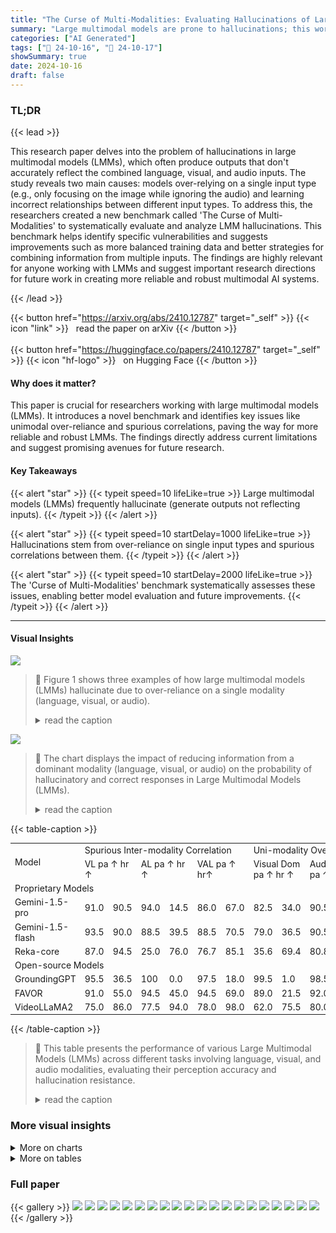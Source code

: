 ```yaml
---
title: "The Curse of Multi-Modalities: Evaluating Hallucinations of Large Multimodal Models across Language, Visual, and Audio"
summary: "Large multimodal models are prone to hallucinations; this work systematically investigates these, pinpointing key causes and introducing a benchmark for improved model reliability."
categories: ["AI Generated"]
tags: ["🔖 24-10-16", "🤗 24-10-17"]
showSummary: true
date: 2024-10-16
draft: false
---
```


### TL;DR


{{< lead >}}

This research paper delves into the problem of hallucinations in large multimodal models (LMMs), which often produce outputs that don't accurately reflect the combined language, visual, and audio inputs.  The study reveals two main causes: models over-relying on a single input type (e.g., only focusing on the image while ignoring the audio) and learning incorrect relationships between different input types.  To address this, the researchers created a new benchmark called 'The Curse of Multi-Modalities' to systematically evaluate and analyze LMM hallucinations.  This benchmark helps identify specific vulnerabilities and suggests improvements such as more balanced training data and better strategies for combining information from multiple inputs.  The findings are highly relevant for anyone working with LMMs and suggest important research directions for future work in creating more reliable and robust multimodal AI systems.

{{< /lead >}}


{{< button href="https://arxiv.org/abs/2410.12787" target="_self" >}}
{{< icon "link" >}} &nbsp; read the paper on arXiv
{{< /button >}}
<br><br>
{{< button href="https://huggingface.co/papers/2410.12787" target="_self" >}}
{{< icon "hf-logo" >}} &nbsp; on Hugging Face
{{< /button >}}

#### Why does it matter?
This paper is crucial for researchers working with large multimodal models (LMMs). It introduces a novel benchmark and identifies key issues like unimodal over-reliance and spurious correlations, paving the way for more reliable and robust LMMs.  The findings directly address current limitations and suggest promising avenues for future research.
#### Key Takeaways

{{< alert "star" >}}
{{< typeit speed=10 lifeLike=true >}} Large multimodal models (LMMs) frequently hallucinate (generate outputs not reflecting inputs). {{< /typeit >}}
{{< /alert >}}

{{< alert "star" >}}
{{< typeit speed=10 startDelay=1000 lifeLike=true >}} Hallucinations stem from over-reliance on single input types and spurious correlations between them. {{< /typeit >}}
{{< /alert >}}

{{< alert "star" >}}
{{< typeit speed=10 startDelay=2000 lifeLike=true >}} The 'Curse of Multi-Modalities' benchmark systematically assesses these issues, enabling better model evaluation and future improvements. {{< /typeit >}}
{{< /alert >}}

------
#### Visual Insights



![](figures/figures_3_0.png)

> 🔼 Figure 1 shows three examples of how large multimodal models (LMMs) hallucinate due to over-reliance on a single modality (language, visual, or audio).
> <details>
> <summary>read the caption</summary>
> Figure 1: Demonstrations of overreliance on unimodal priors.
> </details>





![](charts/charts_4_0.png)

> 🔼 The chart displays the impact of reducing information from a dominant modality (language, visual, or audio) on the probability of hallucinatory and correct responses in Large Multimodal Models (LMMs).
> <details>
> <summary>read the caption</summary>
> Figure 2: Validation experiments on overreliance on unimodal priors.
> </details>





{{< table-caption >}}
<table id='1' style='font-size:14px'><tr><td rowspan="2">Model</td><td colspan="6">Spurious Inter-modality Correlation</td><td colspan="6">Uni-modality Overreliance</td><td colspan="2">Overall</td></tr><tr><td colspan="2">VL pa ↑ hr ↑</td><td colspan="2">AL pa ↑ hr ↑</td><td colspan="2">VAL pa ↑ hr↑</td><td colspan="2">Visual Dom pa ↑ hr ↑</td><td colspan="2">Audio Dom pa ↑ hr ↑</td><td colspan="2">Lang Dom pa ↑ hr ↑</td><td colspan="2">pa ↑ hr ↑</td></tr><tr><td colspan="15">Proprietary Models</td></tr><tr><td>Gemini-1.5-pro</td><td>91.0</td><td>90.5</td><td>94.0</td><td>14.5</td><td>86.0</td><td>67.0</td><td>82.5</td><td>34.0</td><td>90.5</td><td>82.0</td><td>78.5</td><td>61.5</td><td>87.1</td><td>58.3</td></tr><tr><td>Gemini-1.5-flash</td><td>93.5</td><td>90.0</td><td>88.5</td><td>39.5</td><td>88.5</td><td>70.5</td><td>79.0</td><td>36.5</td><td>90.5</td><td>86.5</td><td>90.5</td><td>62.0</td><td>88.4</td><td>64.2</td></tr><tr><td>Reka-core</td><td>87.0</td><td>94.5</td><td>25.0</td><td>76.0</td><td>76.7</td><td>85.1</td><td>35.6</td><td>69.4</td><td>80.8</td><td>82.7</td><td>75.0</td><td>76.0</td><td>63.7</td><td>80.9</td></tr><tr><td colspan="15">Open-source Models</td></tr><tr><td>GroundingGPT</td><td>95.5</td><td>36.5</td><td>100</td><td>0.0</td><td>97.5</td><td>18.0</td><td>99.5</td><td>1.0</td><td>98.5</td><td>23.5</td><td>88.5</td><td>7.0</td><td>96.6</td><td>14.3</td></tr><tr><td>FAVOR</td><td>91.0</td><td>55.0</td><td>94.5</td><td>45.0</td><td>94.5</td><td>69.0</td><td>89.0</td><td>21.5</td><td>92.0</td><td>43.5</td><td>92.0</td><td>18.5</td><td>92.2</td><td>42.1</td></tr><tr><td>VideoLLaMA2</td><td>75.0</td><td>86.0</td><td>77.5</td><td>94.0</td><td>78.0</td><td>98.0</td><td>62.0</td><td>75.5</td><td>80.0</td><td>90.0</td><td>57.5</td><td>43.0</td><td>71.7</td><td>81.1</td></tr></table>{{< /table-caption >}}

> 🔼 This table presents the performance of various Large Multimodal Models (LMMs) across different tasks involving language, visual, and audio modalities, evaluating their perception accuracy and hallucination resistance.
> <details>
> <summary>read the caption</summary>
> Table 2: Benchmarking results for LMMs across language, visual, and audio modalities.
> </details>



### More visual insights



<details>
<summary>More on charts
</summary>


![](charts/charts_5_0.png "🔼 Figure 3: Validation experiments on spurious inter-modality correlations caused by co-occurrences.")

> 🔼 The chart displays the frequency of hallucinatory and non-hallucinatory answers against the co-occurrence score for visual-language, audio-language, and visual-audio spurious correlations.
> <details>
> <summary>read the caption</summary>
> Figure 3: Validation experiments on spurious inter-modality correlations caused by co-occurrences.
> </details>


![](charts/charts_20_0.png "🔼 Figure 4: Statistics of object and event frequencies in our probing questions.")

> 🔼 The chart displays the top 10 most frequent existent and non-existent objects and events in the object-level and event-level probing data used for evaluating large multimodal models.
> <details>
> <summary>read the caption</summary>
> Figure 4: Statistics of object and event frequencies in our probing questions.
> </details>


![](charts/charts_20_1.png "🔼 Figure 4: Statistics of object and event frequencies in our probing questions.")

> 🔼 The chart visualizes the frequency distribution of existent and non-existent objects and events used in the probing questions across different modalities in the CMM benchmark.
> <details>
> <summary>read the caption</summary>
> Figure 4: Statistics of object and event frequencies in our probing questions.
> </details>


![](charts/charts_20_2.png "🔼 Figure 4: Statistics of object and event frequencies in our probing questions.")

> 🔼 The chart displays the frequencies of top 10 existent and non-existent objects and events in object-level and event-level data for visual and audio modalities.
> <details>
> <summary>read the caption</summary>
> Figure 4: Statistics of object and event frequencies in our probing questions.
> </details>


![](charts/charts_20_3.png "🔼 Figure 4: Statistics of object and event frequencies in our probing questions.")

> 🔼 The chart displays the top 10 most frequent existent and non-existent objects and events in the visual and audio modalities used in the study's probing questions, illustrating the distribution of queries across different types of objects and events.
> <details>
> <summary>read the caption</summary>
> Figure 4: Statistics of object and event frequencies in our probing questions.
> </details>


![](charts/charts_20_4.png "🔼 Figure 4: Statistics of object and event frequencies in our probing questions.")

> 🔼 The chart displays the top 10 most frequent existent and non-existent objects and events used in object-level and event-level probing questions across visual and audio modalities.
> <details>
> <summary>read the caption</summary>
> Figure 4: Statistics of object and event frequencies in our probing questions.
> </details>


![](charts/charts_20_5.png "🔼 Figure 4: Statistics of object and event frequencies in our probing questions.")

> 🔼 The chart displays the top 10 most frequent existent and non-existent objects and events used in the object-level and event-level probing questions across visual and audio modalities.
> <details>
> <summary>read the caption</summary>
> Figure 4: Statistics of object and event frequencies in our probing questions.
> </details>


</details>



<details>
<summary>More on tables
</summary>


{{< table-caption >}}
<br><table id='3' style='font-size:14px'><tr><td rowspan="2">Model</td><td colspan="2">VL Correlations</td><td colspan="2">Lang Dominance</td></tr><tr><td>pa ↑</td><td>hr ↑</td><td>pa ↑</td><td>hr ↑</td></tr><tr><td>CogVLM2-Video</td><td>99.50</td><td>44.00</td><td>98.00</td><td>5.00</td></tr><tr><td>VideoChat2</td><td>97.00</td><td>66.00</td><td>88.00</td><td>34.50</td></tr><tr><td>InternLM-XComposer 2.5</td><td>99.00</td><td>73.00</td><td>94.50</td><td>46.50</td></tr><tr><td>PLLaVA</td><td>89.50</td><td>93.00</td><td>75.00</td><td>52.00</td></tr><tr><td>ShareGPT4Video</td><td>87.50</td><td>85.50</td><td>79.50</td><td>58.00</td></tr><tr><td>LLaVA-OneVision</td><td>94.00</td><td>88.00</td><td>87.50</td><td>69.50</td></tr><tr><td>GPT4o</td><td>87.50</td><td>95.50</td><td>83.00</td><td>84.00</td></tr></table>{{< /table-caption >}}
> 🔼 {{ table.description }}
> <details>
> <summary>read the caption</summary>
> {{ table.caption }}
> </details>


> The table presents the benchmarking results of various large multimodal models (LMMs) across different tasks involving language, visual, and audio modalities, evaluating their performance on perception accuracy and hallucination resistance.


{{< table-caption >}}
<br><table id='4' style='font-size:14px'><tr><td rowspan="2">Model</td><td colspan="2">AL Correlations</td></tr><tr><td>pa ↑</td><td>hr ↑</td></tr><tr><td>Qwen2-Audio</td><td>98.50</td><td>34.50</td></tr><tr><td>Audio-Flamingo</td><td>89.50</td><td>39.00</td></tr><tr><td>GAMA-IT</td><td>94.50</td><td>52.00</td></tr><tr><td>SALMONN</td><td>93.00</td><td>59.00</td></tr></table>{{< /table-caption >}}
> 🔼 {{ table.description }}
> <details>
> <summary>read the caption</summary>
> {{ table.caption }}
> </details>


> Table 2 presents the performance of various Large Multimodal Models (LMMs) on the Curse of Multi-Modalities (CMM) benchmark, categorized by their ability to handle visual, audio, and combinations of these modalities, showing their perception accuracy and hallucination resistance in different subcategories.


{{< table-caption >}}
<table id='1' style='font-size:14px'><tr><td rowspan="2">Model</td><td colspan="4">VL Correlations</td><td colspan="4">Language Dominance</td></tr><tr><td colspan="2">object-level (pa/hr)</td><td colspan="2">event-level (pa/hr)</td><td colspan="2">object-level (pa/hr)</td><td colspan="2">event-level (pa/hr)</td></tr><tr><td colspan="9">Visual-Audio LMMs</td></tr><tr><td>Reka-core</td><td>93.0</td><td>92.0</td><td>81.0</td><td>97.0</td><td>73.0</td><td>91.0</td><td>77.0</td><td>61.0</td></tr><tr><td>Gemini-1.5-flash</td><td>98.0</td><td>85.0</td><td>89.0</td><td>95.0</td><td>93.0</td><td>74.0</td><td>88.0</td><td>50.0</td></tr><tr><td>Gemini-1.5-pro</td><td>97.0</td><td>88.0</td><td>85.0</td><td>93.0</td><td>88.0</td><td>63.0</td><td>69.0</td><td>60.0</td></tr><tr><td>FAVOR</td><td>99.0</td><td>35.0</td><td>83.0</td><td>75.0</td><td>100</td><td>3.0</td><td>84.0</td><td>34.0</td></tr><tr><td>GroundingGPT</td><td>98.0</td><td>31.0</td><td>93.0</td><td>42.0</td><td>91.0</td><td>6.0</td><td>86.0</td><td>8.0</td></tr><tr><td>VideoLLaMA2</td><td>76.0</td><td>85.0</td><td>74.0</td><td>87.0</td><td>69.0</td><td>37.0</td><td>46.0</td><td>49.0</td></tr><tr><td colspan="9">Visual-Only LMMs</td></tr><tr><td>VideoChat2</td><td>98.0</td><td>60.0</td><td>96.0</td><td>72.0</td><td>92.0</td><td>30.0</td><td>84.0</td><td>39.0</td></tr><tr><td>ShareGPT4Video</td><td>88.0</td><td>90.0</td><td>87.0</td><td>81.0</td><td>81.0</td><td>67.0</td><td>78.0</td><td>49.0</td></tr><tr><td>PLLaVA</td><td>91.0</td><td>92.0</td><td>88.0</td><td>94.0</td><td>76.0</td><td>70.0</td><td>74.0</td><td>34.0</td></tr><tr><td>CogVLM2-Video</td><td>99.0</td><td>48.0</td><td>100</td><td>40.0</td><td>99.0</td><td>5.0</td><td>97.0</td><td>5.0</td></tr><tr><td>InternLM-XComposer 2.5</td><td>99.0</td><td>89.0</td><td>99.0</td><td>57.0</td><td>97.0</td><td>62.0</td><td>99.0</td><td>57.0</td></tr><tr><td>LLaVA-One Vision</td><td>98.0</td><td>89.0</td><td>90.0</td><td>87.0</td><td>92.0</td><td>82.0</td><td>83.0</td><td>57.0</td></tr><tr><td>GPT4o</td><td>97.0</td><td>94.0</td><td>78.0</td><td>97.0</td><td>90.0</td><td>91.0</td><td>76.0</td><td>77.0</td></tr></table>{{< /table-caption >}}
> 🔼 {{ table.description }}
> <details>
> <summary>read the caption</summary>
> {{ table.caption }}
> </details>


> Table 2 presents the benchmarking results of various Large Multimodal Models (LMMs) across different tasks involving language, visual, and audio modalities, evaluating their performance on perception accuracy and hallucination resistance.


{{< table-caption >}}
<table id='1' style='font-size:14px'><tr><td rowspan="2">Model</td><td colspan="4">VAL Correlations</td></tr><tr><td colspan="2">object-level (pa/hr)</td><td colspan="2">event-level (pa/hr)</td></tr><tr><td>Reka-core</td><td>96.6</td><td>86.7</td><td>57.1</td><td>83.5</td></tr><tr><td>Gemini-1.5-flash</td><td>94.0</td><td>92.0</td><td>83.0</td><td>49.0</td></tr><tr><td>Gemini-1.5-pro</td><td>92.0</td><td>90.0</td><td>80.0</td><td>44.0</td></tr><tr><td>FAVOR</td><td>94.0</td><td>85.0</td><td>95.0</td><td>53.0</td></tr><tr><td>GroundingGPT</td><td>96.0</td><td>35.0</td><td>99.0</td><td>1.0</td></tr><tr><td>VideoLLaMA2</td><td>84.0</td><td>99.0</td><td>72.0</td><td>97.0</td></tr></table>{{< /table-caption >}}
> 🔼 {{ table.description }}
> <details>
> <summary>read the caption</summary>
> {{ table.caption }}
> </details>


> Table 4 presents the benchmarking results for LMMs across visual-audio modalities, showing the performance of various models on different subcategories of spurious inter-modality correlations and unimodal overreliance.


{{< table-caption >}}
<br><table id='3' style='font-size:14px'><tr><td colspan="2">Model Specs</td><td colspan="2">VL Cor</td><td colspan="2">Lang Dom</td></tr><tr><td>Name</td><td>LLM Size</td><td colspan="2">(pa/hr)</td><td colspan="2">(pa/hr)</td></tr><tr><td>PLLaVA</td><td>Vicuna 7B</td><td>89.5</td><td>93.0</td><td>75.0</td><td>52.0</td></tr><tr><td>PLLaVA</td><td>Vicuna 13B</td><td>86.5</td><td>96.5</td><td>75.5</td><td>65.0</td></tr><tr><td>PLLaVA</td><td>Yi 34B</td><td>91.0</td><td>94.5</td><td>75.5</td><td>74.0</td></tr><tr><td>LLaVA-OneVision</td><td>Qwen2 0.5B</td><td>96.5</td><td>91.5</td><td>81.0</td><td>55.0</td></tr><tr><td>LLa VA-One Vision</td><td>Qwen2 7B</td><td>94.0</td><td>88.0</td><td>87.5</td><td>69.5</td></tr><tr><td>LLaVA-One Vision</td><td>Qwen2 72B</td><td>84.5</td><td>93.5</td><td>89.5</td><td>75.5</td></tr></table>{{< /table-caption >}}
> 🔼 {{ table.description }}
> <details>
> <summary>read the caption</summary>
> {{ table.caption }}
> </details>


> Table 5 presents the benchmarking results for three different sizes of LLMs across two subcategories of the Curse of Multi-Modalities benchmark: Visual-Language spurious correlations and Language Dominance.


{{< table-caption >}}
<table id='1' style='font-size:16px'><tr><td>Category</td><td colspan="3">Overreliance on Unimodal Priors</td></tr><tr><td>Sub-category</td><td>Visual Dominance</td><td>Audio Dominance</td><td>Language Dominance</td></tr><tr><td>Modality</td><td>Visual+Audio</td><td>Visual+Audio</td><td>Visual</td></tr><tr><td>Granularities</td><td>event-level</td><td>object-level</td><td>object-, event-level</td></tr></table>{{< /table-caption >}}
> 🔼 {{ table.description }}
> <details>
> <summary>read the caption</summary>
> {{ table.caption }}
> </details>


> This table presents the performance of various large multimodal models (LMMs) on a benchmark evaluating hallucinations across language, visual, and audio modalities, categorized by spurious inter-modality correlations and unimodal overreliance.


{{< table-caption >}}
<table id='3' style='font-size:20px'><tr><td>Category</td><td colspan="3">Spurious Inter-modality Correlations</td></tr><tr><td>Sub-category</td><td>Visual-Language</td><td>Audio-Language</td><td>Visual-Audio-Language</td></tr><tr><td>Modality</td><td>Visual</td><td>Audio</td><td>Visual+Audio</td></tr><tr><td>Granularities</td><td>object-, event-level</td><td>event-level</td><td>object-, event-level</td></tr></table>{{< /table-caption >}}
> 🔼 {{ table.description }}
> <details>
> <summary>read the caption</summary>
> {{ table.caption }}
> </details>


> Table 2 presents the benchmarking results of various Large Multimodal Models (LMMs) across different tasks involving language, visual, and audio modalities, evaluating their performance using Perception Accuracy and Hallucination Resistance metrics.


</details>


### Full paper

{{< gallery >}}
<img src="paper_images/1.png" class="grid-w50 md:grid-w33 xl:grid-w25" />
<img src="paper_images/2.png" class="grid-w50 md:grid-w33 xl:grid-w25" />
<img src="paper_images/3.png" class="grid-w50 md:grid-w33 xl:grid-w25" />
<img src="paper_images/4.png" class="grid-w50 md:grid-w33 xl:grid-w25" />
<img src="paper_images/5.png" class="grid-w50 md:grid-w33 xl:grid-w25" />
<img src="paper_images/6.png" class="grid-w50 md:grid-w33 xl:grid-w25" />
<img src="paper_images/7.png" class="grid-w50 md:grid-w33 xl:grid-w25" />
<img src="paper_images/8.png" class="grid-w50 md:grid-w33 xl:grid-w25" />
<img src="paper_images/9.png" class="grid-w50 md:grid-w33 xl:grid-w25" />
<img src="paper_images/10.png" class="grid-w50 md:grid-w33 xl:grid-w25" />
<img src="paper_images/11.png" class="grid-w50 md:grid-w33 xl:grid-w25" />
<img src="paper_images/12.png" class="grid-w50 md:grid-w33 xl:grid-w25" />
<img src="paper_images/13.png" class="grid-w50 md:grid-w33 xl:grid-w25" />
<img src="paper_images/14.png" class="grid-w50 md:grid-w33 xl:grid-w25" />
<img src="paper_images/15.png" class="grid-w50 md:grid-w33 xl:grid-w25" />
<img src="paper_images/16.png" class="grid-w50 md:grid-w33 xl:grid-w25" />
<img src="paper_images/17.png" class="grid-w50 md:grid-w33 xl:grid-w25" />
<img src="paper_images/18.png" class="grid-w50 md:grid-w33 xl:grid-w25" />
<img src="paper_images/19.png" class="grid-w50 md:grid-w33 xl:grid-w25" />
<img src="paper_images/20.png" class="grid-w50 md:grid-w33 xl:grid-w25" />
{{< /gallery >}}